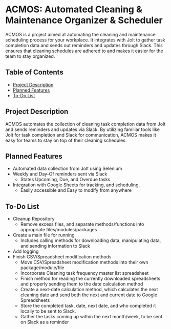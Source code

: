 # ACMOS: Automated Cleaning & Maintenance Organizer & Scheduler

ACMOS is a project aimed at automating the cleaning and maintenance scheduling process for your workplace. It integrates with Jolt to gather task completion data and sends out reminders and updates through Slack. This ensures that cleaning schedules are adhered to and makes it easier for the team to stay organized.

## Table of Contents
- [Project Description](#project-description)
- [Planned Features](#planned-features)
- [To-Do List](#to-do-list)

## Project Description

ACMOS automates the collection of cleaning task completion data from Jolt and sends reminders and updates via Slack. By utilizing familiar tools like Jolt for task completion and Slack for communication, ACMOS makes it easy for teams to stay on top of their cleaning schedules.

## Planned Features

- Automated data collection from Jolt using Selenium
- Weekly and Day-Of reminders sent via Slack
    - States Upcoming, Due, and Overdue tasks
- Integration with Google Sheets for tracking, and scheduling.
    - Easily accessible and Easy to modify from anywhere

## To-Do List

- Cleanup Repository
    - Remove excess files, and separate methods/functions into appropriate files/modules/packages
- Create a main file for running
    - Includes calling methods for downloading data, manipulating data, and sending information to Slack
- Add logging
- Finish CSV/Spreadsheet modification methods
    - Move CSV/Spreadsheet modification methods into their own package/module/file
    - Incorporate Cleaning task frequency master list spreadsheet
    - Finish method for reading the currently downloaded spreadsheets and properly sending them to the date calculation method
    - Create a next-date calculation method, which calculates the next cleaning date and send both the next and current date to Google Spreadsheets
    - Store the completed task, date, next date, and who completed it locally to be sent to Slack.
    - Gather the tasks coming up within the next month/week, to be sent on Slack as a reminder